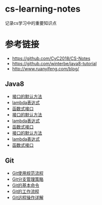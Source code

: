 # cs-learning-notes
记录cs学习中的重要知识点

# 参考链接
- https://github.com/CyC2018/CS-Notes
- https://github.com/winterbe/java8-tutorial
- http://www.ruanyifeng.com/blog/
 
## Java8
  
- [接口的默认方法](https://github.com/BufferedStream/cs-learning-notes/blob/master/notes/%E6%8E%A5%E5%8F%A3%E7%9A%84%E9%BB%98%E8%AE%A4%E6%96%B9%E6%B3%95.md)
- [lambda表达式](https://github.com/BufferedStream/cs-learning-notes/blob/master/notes/lambda.md)
- [函数式接口](https://github.com/BufferedStream/cs-learning-notes/blob/master/notes/%E5%87%BD%E6%95%B0%E5%BC%8F%E6%8E%A5%E5%8F%A3.md
)
- [接口的默认方法](https://github.com/BufferedStream/cs-learning-notes/blob/master/notes/%E6%8E%A5%E5%8F%A3%E7%9A%84%E9%BB%98%E8%AE%A4%E6%96%B9%E6%B3%95.md)
- [lambda表达式](https://github.com/BufferedStream/cs-learning-notes/blob/master/notes/lambda.md)
- [函数式接口](https://github.com/BufferedStream/cs-learning-notes/blob/master/notes/%E5%87%BD%E6%95%B0%E5%BC%8F%E6%8E%A5%E5%8F%A3.md
)
- [接口的默认方法](https://github.com/BufferedStream/cs-learning-notes/blob/master/notes/%E6%8E%A5%E5%8F%A3%E7%9A%84%E9%BB%98%E8%AE%A4%E6%96%B9%E6%B3%95.md)
- [lambda表达式](https://github.com/BufferedStream/cs-learning-notes/blob/master/notes/lambda.md)
- [函数式接口](https://github.com/BufferedStream/cs-learning-notes/blob/master/notes/%E5%87%BD%E6%95%B0%E5%BC%8F%E6%8E%A5%E5%8F%A3.md
)

## Git

- [Git使用规范流程](https://github.com/BufferedStream/cs-learning-notes/blob/master/notes/Git%E4%BD%BF%E7%94%A8%E8%A7%84%E8%8C%83%E6%B5%81%E7%A8%8B.md)
- [Git分支管理策略](https://github.com/BufferedStream/cs-learning-notes/blob/master/notes/Git%E5%88%86%E6%94%AF%E7%AE%A1%E7%90%86%E7%AD%96%E7%95%A5.md)
- [Git的基本命令](https://github.com/BufferedStream/cs-learning-notes/blob/master/notes/%E5%B8%B8%E7%94%A8git%E5%91%BD%E4%BB%A4.md)
- [Git的工作流程](https://github.com/BufferedStream/cs-learning-notes/blob/master/notes/git%E7%9A%84%E5%B7%A5%E4%BD%9C%E6%B5%81%E7%A8%8B.md)
- [Git远程操作详解](https://github.com/BufferedStream/cs-learning-notes/blob/master/notes/Git%E8%BF%9C%E7%A8%8B%E6%93%8D%E4%BD%9C%E8%AF%A6%E8%A7%A3.md)
